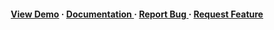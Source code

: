 <div align='center'>

<h4> <a href=https://itz-gaurav74.github.io/Calculator/>View Demo</a> <span> · </span> <a href="https://github.com/Itz-gaurav74/Calculator/blob/master/README.md"> Documentation </a> <span> · </span> <a href="https://github.com/Itz-gaurav74/Calculator/issues"> Report Bug </a> <span> · </span> <a href="https://github.com/Itz-gaurav74/Calculator/issues"> Request Feature </a> </h4>


</div>


